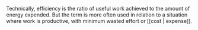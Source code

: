 Technically, efficiency is the ratio of useful work achieved to the amount of energy expended. But the term is more often used in relation to a situation where work is productive, with minimum wasted effort or [[cost | expense]].